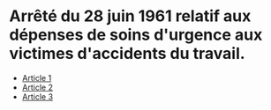 # Arrêté du 28 juin 1961 relatif aux dépenses de soins d'urgence aux victimes d'accidents du travail.

- [Article 1](article-1.md)
- [Article 2](article-2.md)
- [Article 3](article-3.md)
